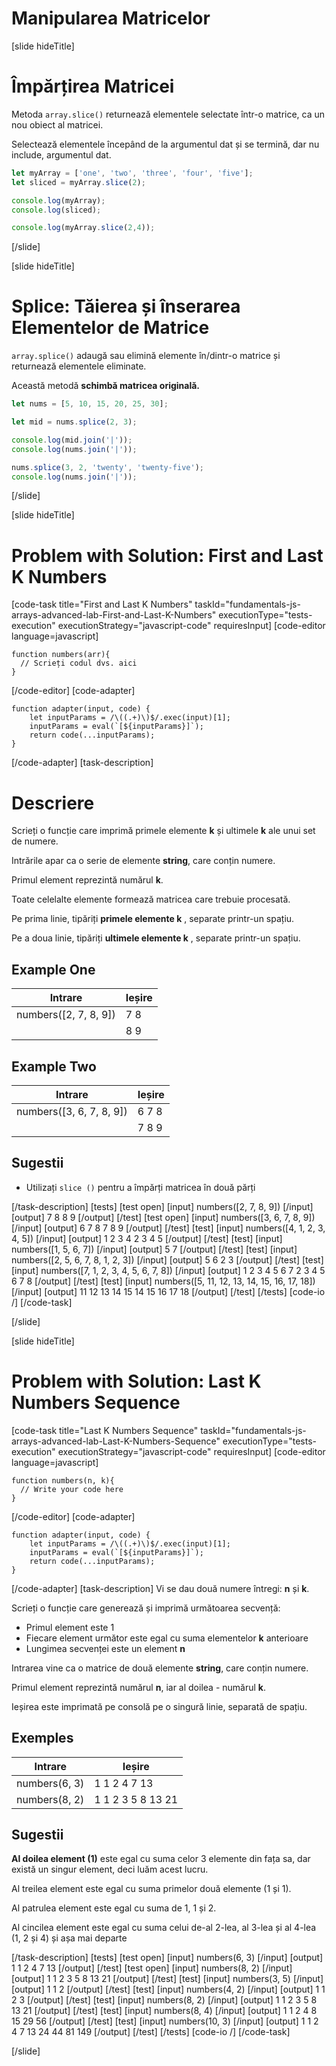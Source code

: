 # Manipularea Matricelor

[slide hideTitle]
# Împărțirea Matricei


Metoda `array.slice()` returnează elementele selectate într-o matrice, ca un nou obiect al matricei.

Selectează elementele începând de la argumentul dat și se termină, dar nu include, argumentul dat. 

``` js live
let myArray = ['one', 'two', 'three', 'four', 'five'];
let sliced = myArray.slice(2);

console.log(myArray);
console.log(sliced);

console.log(myArray.slice(2,4));
```
[/slide]

[slide hideTitle]
# Splice: Tăierea și înserarea Elementelor de Matrice

`array.splice()` adaugă sau elimină elemente în/dintr-o matrice și returnează elementele eliminate.

Această metodă **schimbă matricea originală.**

``` js live
let nums = [5, 10, 15, 20, 25, 30];

let mid = nums.splice(2, 3);

console.log(mid.join('|'));
console.log(nums.join('|'));

nums.splice(3, 2, 'twenty', 'twenty-five');
console.log(nums.join('|'));
```

[/slide]

[slide hideTitle]
# Problem with Solution: First and Last K Numbers

[code-task title="First and Last K Numbers" taskId="fundamentals-js-arrays-advanced-lab-First-and-Last-K-Numbers" executionType="tests-execution" executionStrategy="javascript-code" requiresInput]
[code-editor language=javascript]
```
function numbers(arr){
  // Scrieți codul dvs. aici
}
```
[/code-editor]
[code-adapter]
```
function adapter(input, code) {
    let inputParams = /\((.+)\)$/.exec(input)[1];
    inputParams = eval(`[${inputParams}]`);
    return code(...inputParams);
}
```
[/code-adapter]
[task-description]
# Descriere

Scrieți o funcție care imprimă primele elemente **k** și ultimele **k** ale unui set de numere.

Intrările apar ca o serie de elemente **string**, care conțin numere.

Primul element reprezintă numărul **k**.

Toate celelalte elemente formează matricea care trebuie procesată.

Pe prima linie, tipăriți **primele elemente k** , separate printr-un spațiu.

Pe a doua linie, tipăriți **ultimele elemente k** , separate printr-un spațiu. 

## Example One
|**Intrare**|**Ieșire** |
| --- | --- |
|numbers([2, 7, 8, 9]) | 7 8 |
| | 8 9 |

## Example Two
|**Intrare**|**Ieșire** |
| --- | --- |
|numbers([3, 6, 7, 8, 9]) | 6 7 8 |
| | 7 8 9 |

## Sugestii

- Utilizați `slice ()` pentru a împărți matricea în două părți

[/task-description]
[tests]
[test open]
[input]
numbers([2, 7, 8, 9])
[/input]
[output]
7 8
8 9
[/output]
[/test]
[test open]
[input]
numbers([3, 6, 7, 8, 9]) 
[/input]
[output]
6 7 8
7 8 9
[/output]
[/test]
[test]
[input]
numbers([4, 1, 2, 3, 4, 5])
[/input]
[output]
1 2 3 4
2 3 4 5
[/output]
[/test]
[test]
[input]
numbers([1, 5, 6, 7])
[/input]
[output]
5
7
[/output]
[/test]
[test]
[input]
numbers([2, 5, 6, 7, 8, 1, 2, 3])
[/input]
[output]
5 6
2 3
[/output]
[/test]
[test]
[input]
numbers([7, 1, 2, 3, 4, 5, 6, 7, 8])
[/input]
[output]
1 2 3 4 5 6 7
2 3 4 5 6 7 8
[/output]
[/test]
[test]
[input]
numbers([5, 11, 12, 13, 14, 15, 16, 17, 18])
[/input]
[output]
11 12 13 14 15
14 15 16 17 18
[/output]
[/test]
[/tests]
[code-io /]
[/code-task]

[/slide]

[slide hideTitle]
# Problem with Solution: Last K Numbers Sequence

[code-task title="Last K Numbers Sequence" taskId="fundamentals-js-arrays-advanced-lab-Last-K-Numbers-Sequence" executionType="tests-execution" executionStrategy="javascript-code" requiresInput]
[code-editor language=javascript]
```
function numbers(n, k){
  // Write your code here
}
```
[/code-editor]
[code-adapter]
```
function adapter(input, code) {
    let inputParams = /\((.+)\)$/.exec(input)[1];
    inputParams = eval(`[${inputParams}]`);
    return code(...inputParams);
}
```
[/code-adapter]
[task-description]
Vi se dau două numere întregi: **n** și **k**. 

Scrieți o funcție care generează și imprimă următoarea secvență:

- Primul element este 1
- Fiecare element următor este egal cu suma elementelor **k** anterioare
- Lungimea secvenței este un element **n**

Intrarea vine ca o matrice de două elemente **string**, care conțin numere.

Primul element reprezintă numărul **n**, iar al doilea - numărul **k**.

Ieșirea este imprimată pe consolă pe o singură linie, separată de spațiu.


## Exemples
|**Intrare**|**Ieșire**|
| --- | --- |
|numbers(6, 3)| 1 1 2 4 7 13 |
|numbers(8, 2) | 1 1 2 3 5 8 13 21 |

## Sugestii

**Al doilea element (1)** este egal cu suma celor 3 elemente din fața sa, dar există un singur element, deci luăm acest lucru.

Al treilea element este egal cu suma primelor două elemente (1 și 1).

Al patrulea element este egal cu suma de 1, 1 și 2.

Al cincilea element este egal cu suma celui de-al 2-lea, al 3-lea și al 4-lea (1, 2 și 4) și așa mai departe

[/task-description]
[tests]
[test open]
[input]
numbers(6, 3)
[/input]
[output]
1 1 2 4 7 13
[/output]
[/test]
[test open]
[input]
numbers(8, 2)
[/input]
[output]
1 1 2 3 5 8 13 21
[/output]
[/test]
[test]
[input]
numbers(3, 5)
[/input]
[output]
1 1 2
[/output]
[/test]
[test]
[input]
numbers(4, 2)
[/input]
[output]
1 1 2 3
[/output]
[/test]
[test]
[input]
numbers(8, 2)
[/input]
[output]
1 1 2 3 5 8 13 21
[/output]
[/test]
[test]
[input]
numbers(8, 4)
[/input]
[output]
1 1 2 4 8 15 29 56
[/output]
[/test]
[test]
[input]
numbers(10, 3)
[/input]
[output]
1 1 2 4 7 13 24 44 81 149
[/output]
[/test]
[/tests]
[code-io /]
[/code-task]

[/slide]
